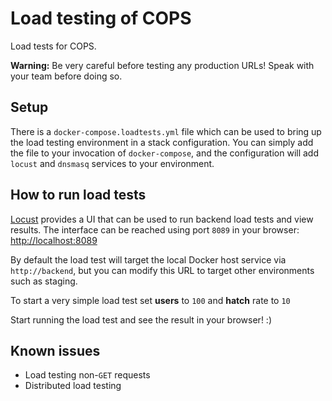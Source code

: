 Load testing of COPS
====================

Load tests for COPS.

**Warning:** Be very careful before testing any production URLs! Speak with your team before doing so.

## Setup

There is a `docker-compose.loadtests.yml` file which can be used to bring up the load testing environment in a stack configuration. You can simply add the file to your invocation of `docker-compose`, and the configuration will add `locust` and `dnsmasq` services to your environment.

## How to run load tests

[Locust](https://locust.io/) provides a UI that can be used to run backend load tests and view results. The interface can be reached using port `8089` in your browser: [http://localhost:8089](http://localhost:8089)

By default the load test will target the local Docker host service via `http://backend`, but you can modify this URL to target other environments such as staging.

To start a very simple load test set
**users** to `100`
and
**hatch** rate to `10`

Start running the load test and see the result in your browser! :)

## Known issues

* Load testing non-`GET` requests
* Distributed load testing
